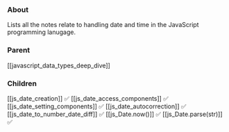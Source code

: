 ### About
Lists all the notes relate to handling date and time in the JavaScript programming lanugage.

### Parent
[[javascript_data_types_deep_dive]]

### Children
[[js_date_creation]] ✅
[[js_date_access_components]] ✅
[[js_date_setting_components]] ✅
[[js_date_autocorrection]] ✅
[[js_date_to_number_date_diff]] ✅
[[js_Date.now()]] ✅ 
[[js_Date.parse(str)]] ✅